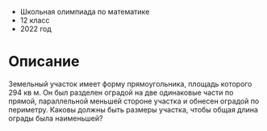 * Школьная олимпиада по математике
* 12 класс
* 2022 год

# Описание
Земельный участок имеет форму прямоугольника,  площадь которого 294 кв м. Он был разделен оградой на две одинаковые части по прямой, параллельной меньшей стороне участка и обнесен оградой по периметру. Каковы должны быть размеры участка, чтобы общая длина ограды была наименьшей?
